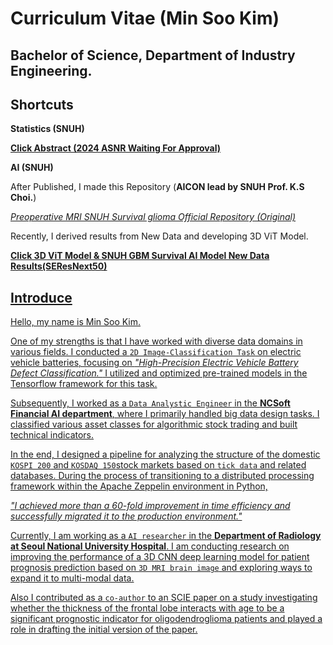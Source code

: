 # Curriculum Vitae (Min Soo Kim)

## Bachelor of Science, Department of Industry Engineering.

## Shortcuts

**Statistics (SNUH)**

<a href="https://github.com/immsk1997/mskim/blob/main/SNUH%20Medical%20AI/Research%20(GBM)/Statistics/ASNR%20Abstract.pdf">**Click Abstract (2024 ASNR Waiting For Approval)**</a>


**AI (SNUH)**

After Published, I made this Repository (**AICON lead by SNUH Prof. K.S Choi.**)

<a href="https://github.com/kyuchoi/3D_MRI_survival_glioma">*Preoperative MRI SNUH Survival glioma Official Repository (Original)*</a>

Recently, I derived results from New Data and developing 3D ViT Model.

<a href="https://github.com/immsk1997/mskim/tree/main/SNUH%20Medical%20AI/Research%20(GBM)/AI">**Click 3D ViT Model & SNUH GBM Survival AI Model New Data Results(SEResNext50)**


## Introduce

Hello, my name is Min Soo Kim.


One of my strengths is that I have worked with diverse data domains in various fields. I conducted a ```2D Image-Classification Task``` on electric vehicle batteries, focusing on *"High-Precision Electric Vehicle Battery Defect Classification."* I utilized and optimized pre-trained models in the Tensorflow framework for this task.


Subsequently, I worked as a ```Data Analystic Engineer``` in the **NCSoft Financial AI department**, where I primarily handled big data design tasks. I classified various asset classes for algorithmic stock trading and built technical indicators. 


In the end, I designed a pipeline for analyzing the structure of the domestic ```KOSPI 200``` and ```KOSDAQ 150```stock markets based on ```tick data``` and related databases. During the process of transitioning to a distributed processing framework within the Apache Zeppelin environment in Python, 

*"I achieved more than a 60-fold improvement in time efficiency and successfully migrated it to the production environment."*


Currently, I am working as a ```AI researcher``` in the **Department of Radiology at Seoul National University Hospital**. I am conducting research on improving the performance of a 3D CNN deep learning model for patient prognosis prediction based on ```3D MRI brain image``` and exploring ways to expand it to multi-modal data. 


Also I contributed as a ```co-author``` to an SCIE paper on a study investigating whether the thickness of the frontal lobe interacts with age to be a significant prognostic indicator for oligodendroglioma patients and played a role in drafting the initial version of the paper.

